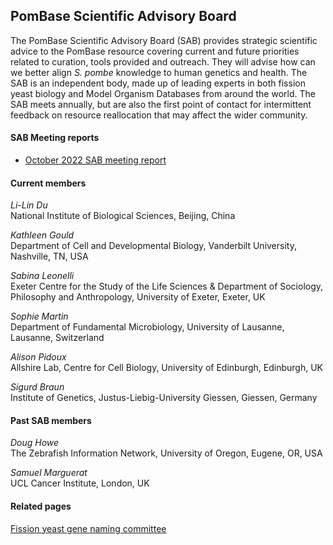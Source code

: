## PomBase Scientific Advisory Board

The PomBase Scientific Advisory Board (SAB) provides strategic
scientific advice to the PomBase resource covering current and future
priorities related to curation, tools provided and outreach. They will
advise how can we better align *S. pombe* knowledge to human genetics
and health. The SAB is an independent body, made up of leading experts
in both fission yeast biology and Model Organism Databases from around
the world. The SAB meets annually, but are also the first point of
contact for intermittent feedback on resource reallocation that may
affect the wider community.

#### SAB Meeting reports

 - [October 2022 SAB meeting report](/assets/meeting_reports/PomBase_SAB_report_14-Oct-2022.pdf)


#### Current members

*Li-Lin Du*<br>
National Institute of Biological Sciences, Beijing, China

*Kathleen Gould*<br>
Department of Cell and Developmental Biology, Vanderbilt University, Nashville, TN, USA

*Sabina Leonelli*<br>
Exeter Centre for the Study of the Life Sciences &amp; Department of Sociology, Philosophy and Anthropology, University of Exeter, Exeter, UK

*Sophie Martin*<br>
Department of Fundamental Microbiology, University of Lausanne, Lausanne, Switzerland

*Alison Pidoux*<br>
Allshire Lab, Centre for Cell Biology, University of Edinburgh, Edinburgh, UK

*Sigurd Braun*<br>
Institute of Genetics, Justus-Liebig-University Giessen, Giessen, Germany


#### Past SAB members

*Doug Howe*<br>
The Zebrafish Information Network, University of Oregon, Eugene, OR, USA

*Samuel Marguerat*<br>
UCL Cancer Institute, London, UK


#### Related pages

[Fission yeast gene naming committee](submit-data/gene-naming-committee-members)



